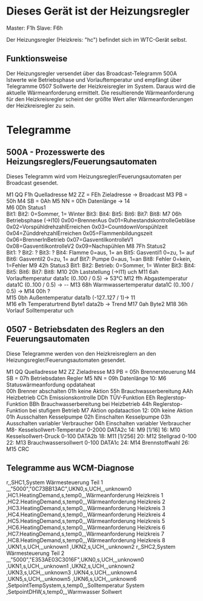 # Dieses Gerät ist der Heizungsregler
Master: F1h
Slave:  F6h 

Der Heizungsregler (Heizkreis: "hc") befindet sich im WTC-Gerät selbst.

## Funktionsweise
Der Heizungsregler versendet über das Broadcast-Telegramm 500A Istwerte wie Betriebsphase und Vorlauftemperatur
und empfängt über Telegramme 0507 Sollwerte der Heizkreisregler im System.
Daraus wird die aktuelle Wärmeanforderung ermittelt.
Die resultierende Wärmeanforderung für den Heizkreisregler scheint der größte Wert aller Wärmeanforderungen der Heizkreisregler zu sein.

# Telegramme

## 500A - Prozesswerte des Heizungsreglers/Feuerungsautomaten
Dieses Telegramm wird vom Heizungsregler/Feuerungsautomaten per Broadcast gesendet.

M1  QQ   F1h Quelladresse
M2  ZZ = FEh Zieladresse -> Broadcast
M3  PB = 50h
M4  SB = 0Ah
M5  NN = 0Dh Datenlänge -> 14                                                  
M6       0Dh Status1                                                            
              Bit1:
              Bit2: 0=Sommer, 1= Winter
              Bit3:
              Bit4:
              Bit5:
              Bit6:
              Bit7:
              Bit8:
M7       06h Betriebsphase (->I10)
              0x00=BrennerAus
              0x01=RuhestandskontrolleGebläse
              0x02=VorspühldrehzahlErreichen
              0x03=CountdownVorspühlzeit
              0x04=ZünddrehzahlErreichen
              0x05=Flammenbildungszeit
              0x06=BrennerInBetrieb
              0x07=GasventilkontrolleV1
              0x08=GasventilkontrolleV2
              0x09=Nachspühlen
M8       7Fh Status2                                                           
              Bit1: ?
              Bit2: ?
              Bit3: ?
              Bit4: Flamme     0=aus, 1= an
              Bit5: Gasventil1 0=zu, 1= auf
              Bit6: Gasventil2 0=zu, 1= auf
              Bit7: Pumpe      0=aus, 1=an
              Bit8: Fehler     0=kein, 1=Fehler
M9       42h Status3
              Bit1:
              Bit2: Betrieb:   0=Sommer, 1= Winter
              Bit3:
              Bit4:
              Bit5:
              Bit6:
              Bit7:
              Bit8:
M10      20h Laststellung (->I11)         uch
M11      6ah Vorlauftemperatur            data1c (0..100 / 0.5) -> 53°C
M12      ffh Abgastemperatur              data1C (0..100 / 0.5) -> --
M13      68h Warmwassertemperatur         data1C (0..100 / 0.5) -> 
M14      00h ?                                                               
M15      0bh Außentemperatur              data1b (-127..127 / 1)-> 11        
M16      e1h Temperaturtrend Byte1        data2b   -> Trend
M17      0ah                 Byte2 
M18      36h Vorlauf Solltemperatur       uch



## 0507 - Betriebsdaten des Reglers an den Feuerungsautomaten
Diese Telegramme werden von den Heizkreisreglern an den Heizungsregler/Feuerungsautomaten gesendet.

M1  QQ       Quelladresse
M2  ZZ       Zieladresse
M3  PB = 05h Brennersteuerung
M4  SB = 07h Betriebsdaten Regler
M5  NN = 09h Datenlänge                                                10:
M6           Statuswärmeanfordung                     opdataheat      
         00h Brenner abschalten
         01h keine Aktion
         55h Brauchwasserbereitung
          AAh Heizbetrieb
          CCh Emissionskontrolle
          DDh TÜV-Funktion
          EEh Reglerstop-Funktion
          BBh Brauchwasserbereitung bei Heizbetrieb
          44h Reglerstop-Funktion bei stufigem Betrieb
M7           Aktion                                   opdataaction     12:
          00h keine Aktion
          01h Ausschalten Kesselpumpe
          02h Einschalten Kesselpumpe
          03h Ausschalten variabler Verbraucher
          04h Einschalten variabler Verbraucher
M8-          Kesselsollwert-Temperatur         0-2000 DATA2c           14:
M9                                                    [1/16]           16:
M10          Kesselsollwert-Druck              0-100  DATA2b           18:
M11                                                   [1/256]          20:
M12          Stellgrad                         0-100                   22:
M13          Brauchwassersollwert              0-100  DATA1c           24:
M14          Brennstoffwahl                                            26:
M15 CRC

## Telegramme aus WCM-Diagnose
r,,SHC1,System Wärmesteuerung Teil 1 ,,,"5000","0C73BB13AC",UKN0,s,UCH,,,unknown0 ,HC1.HeatingDemand,s,temp0,,,Wärmeanforderung Heizkreis 1 ,HC2.HeatingDemand,s,temp0,,,Wärmeanforderung Heizkreis 2 ,HC3.HeatingDemand,s,temp0,,,Wärmeanforderung Heizkreis 3 ,HC4.HeatingDemand,s,temp0,,,Wärmeanforderung Heizkreis 4 ,HC5.HeatingDemand,s,temp0,,,Wärmeanforderung Heizkreis 5 ,HC6.HeatingDemand,s,temp0,,,Wärmeanforderung Heizkreis 6 ,HC7.HeatingDemand,s,temp0,,,Wärmeanforderung Heizkreis 7 ,HC8.HeatingDemand,s,temp0,,,Wärmeanforderung Heizkreis 8 ,UKN1,s,UCH,,,unknown1 ,UKN2,s,UCH,,,unknown2 
r,,SHC2,System Wärmesteuerung Teil 2 ,,,"5000","E353AE03C3016F",UKN0,s,UCH,,,unknown0 ,UKN1,s,UCH,,,unknown1 ,UKN2,s,UCH,,,unknown2 ,UKN3,s,UCH,,,unknown3 ,UKN4,s,UCH,,,unknown4 ,UKN5,s,UCH,,,unknown5 ,UKN6,s,UCH,,,unknown6 ,SetpointTempSystem,s,temp0,,,Solltemperatur System ,SetpointDHW,s,temp0,,,Warmwasser Sollwert 

